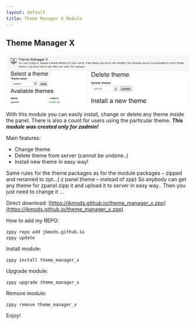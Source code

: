 ```yaml
---
layout: default
title: Theme Manager X Module
---
```


## Theme Manager X
![cpuraminfo](https://raw.githubusercontent.com/jkmods/jkmods.github.io/master/theme_manager_x.png)

With this module you can easily install, change or delete any theme inside the panel. There is also a count for users using the particular theme.
***This module was created only for zadmin!***

Main features:
- Change theme
- Delete theme from server (cannot be undone..)
 - Install new theme in easy way!

Same rules for the theme packages as for the module packages – zipped and renamed to zpt…( z panel theme – instead of zpp)
So anybody can get any theme for zpanel zipp it and upload it to server in easy way..
Then you just need to change it …

Direct download:
[https://jkmods.github.io/theme_manager_x.zpp](https://jkmods.github.io/theme_manager_x.zpp)

How to add my REPO:
```
zppy repo add jkmods.github.io
zppy update
```

Install module:
```
zppy install theme_manager_x
```

Upgrade module:
```
zppy upgrade theme_manager_x
```

Remove module:
```
zppy remove theme_manager_x
```

Enjoy!
